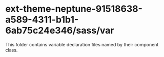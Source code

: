 # ext-theme-neptune-91518638-a589-4311-b1b1-6ab75c24e346/sass/var

This folder contains variable declaration files named by their component class.
